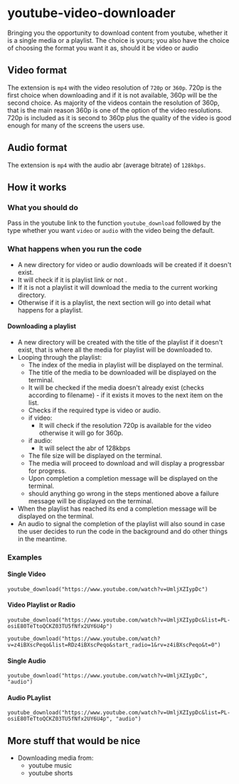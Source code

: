 # **youtube-video-downloader**

Bringing you the opportunity to download content from youtube, whether it is a single media or a playlist. The choice is yours; you also have the choice of choosing the format you want it as, should it be video or audio

## **Video format**

The extension is `mp4` with the video resolution of `720p` or `360p`. 720p is the first choice when downloading and if it is not available, 360p will be the second choice. As majority of the videos contain the resolution of 360p, that is the main reason 360p is one of the option of the video resolutions. 720p is included as it is second to 360p plus the quality of the video is good enough for many of the screens the users use.

## **Audio format**

The extension is `mp4` with the audio abr (average bitrate) of `128kbps`.

## **How it works**

### **What you should do**

Pass in the youtube link to the function `youtube_download` followed by the type whether you want `video` or `audio` with the video being the default.

### **What happens when you run the code**

* A new directory for video or audio downloads will be created if it doesn't exist.
* It will check if it is playlist link or not .
* If it is not a playlist it will download the media to the current working directory.
* Otherwise if it is a playlist, the next section will go into detail what happens for a playlist.

#### **Downloading a playlist**

* A new directory will be created with the title of the playlist if it doesn't exist, that is where all the media for playlist will be downloaded to.
* Looping through the playlist:
    * The index of the media in playlist will be displayed on the terminal.
    * The title of the media to be downloaded will be displayed on the terminal.
    * It will be checked if the media doesn't already exist (checks according to filename) - if it exists it moves to the next item on the list.
    * Checks if the required type is video or audio.
    * if video:
        * It will check if the resolution 720p is available for the video otherwise it will go for 360p.
    * if audio:
        * It will select the abr of 128kbps
    * The file size will be displayed on the terminal.
    * The media will proceed to download and will display a progressbar for progress.
    * Upon completion a completion message will be displayed on the terminal.
    * should anything go wrong in the steps mentioned above a failure message will be displayed on the terminal.
* When the playlist has reached its end a completion message will be displayed on the terminal.
* An audio to signal the completion of the playlist will also sound in case the user decides to run the code in the background and do other things in the meantime.

### **Examples**

#### Single Video

```
youtube_download("https://www.youtube.com/watch?v=UmljXZIypDc")
```

#### Video Playlist or Radio

```
youtube_download("https://www.youtube.com/watch?v=UmljXZIypDc&list=PL-osiE80TeTtoQCKZ03TU5fNfx2UY6U4p")

youtube_download("https://www.youtube.com/watch?v=z4iBXscPeqo&list=RDz4iBXscPeqo&start_radio=1&rv=z4iBXscPeqo&t=0")
```

#### Single Audio

```
youtube_download("https://www.youtube.com/watch?v=UmljXZIypDc", "audio")
```

#### Audio PLaylist

```
youtube_download("https://www.youtube.com/watch?v=UmljXZIypDc&list=PL-osiE80TeTtoQCKZ03TU5fNfx2UY6U4p", "audio")
```


## **More stuff that would be nice**

* Downloading media from:
    * youtube music
    * youtube shorts